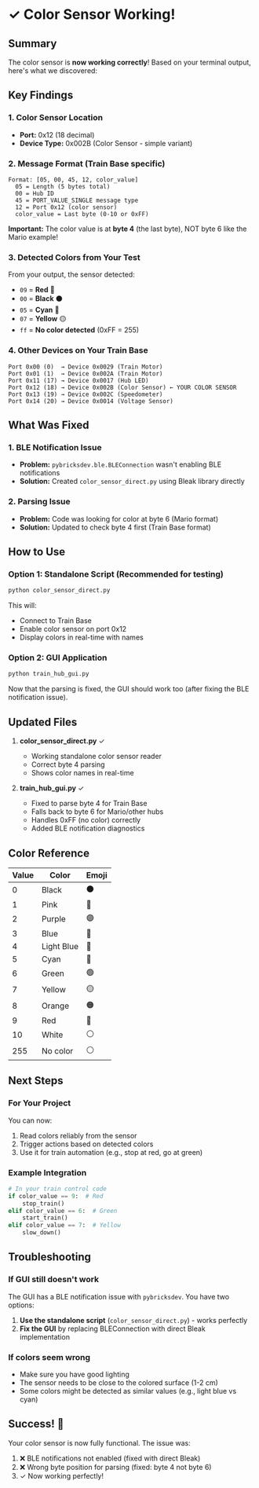 # ✓ Color Sensor Working!

## Summary

The color sensor is **now working correctly**! Based on your terminal output, here's what we discovered:

## Key Findings

### 1. Color Sensor Location
- **Port:** 0x12 (18 decimal)
- **Device Type:** 0x002B (Color Sensor - simple variant)

### 2. Message Format (Train Base specific)
```
Format: [05, 00, 45, 12, color_value]
  05 = Length (5 bytes total)
  00 = Hub ID
  45 = PORT_VALUE_SINGLE message type
  12 = Port 0x12 (color sensor)
  color_value = Last byte (0-10 or 0xFF)
```

**Important:** The color value is at **byte 4** (the last byte), NOT byte 6 like the Mario example!

### 3. Detected Colors from Your Test
From your output, the sensor detected:
- `09` = **Red** 🔴
- `00` = **Black** ⚫
- `05` = **Cyan** 🔵
- `07` = **Yellow** 🟡
- `ff` = **No color detected** (0xFF = 255)

### 4. Other Devices on Your Train Base
```
Port 0x00 (0)  → Device 0x0029 (Train Motor)
Port 0x01 (1)  → Device 0x002A (Train Motor)
Port 0x11 (17) → Device 0x0017 (Hub LED)
Port 0x12 (18) → Device 0x002B (Color Sensor) ← YOUR COLOR SENSOR
Port 0x13 (19) → Device 0x002C (Speedometer)
Port 0x14 (20) → Device 0x0014 (Voltage Sensor)
```

## What Was Fixed

### 1. BLE Notification Issue
- **Problem:** `pybricksdev.ble.BLEConnection` wasn't enabling BLE notifications
- **Solution:** Created `color_sensor_direct.py` using Bleak library directly

### 2. Parsing Issue
- **Problem:** Code was looking for color at byte 6 (Mario format)
- **Solution:** Updated to check byte 4 first (Train Base format)

## How to Use

### Option 1: Standalone Script (Recommended for testing)
```bash
python color_sensor_direct.py
```
This will:
- Connect to Train Base
- Enable color sensor on port 0x12
- Display colors in real-time with names

### Option 2: GUI Application
```bash
python train_hub_gui.py
```
Now that the parsing is fixed, the GUI should work too (after fixing the BLE notification issue).

## Updated Files

1. **color_sensor_direct.py** ✓
   - Working standalone color sensor reader
   - Correct byte 4 parsing
   - Shows color names in real-time

2. **train_hub_gui.py** ✓
   - Fixed to parse byte 4 for Train Base
   - Falls back to byte 6 for Mario/other hubs
   - Handles 0xFF (no color) correctly
   - Added BLE notification diagnostics

## Color Reference

| Value | Color       | Emoji |
|-------|-------------|-------|
| 0     | Black       | ⚫    |
| 1     | Pink        | 🩷    |
| 2     | Purple      | 🟣    |
| 3     | Blue        | 🔵    |
| 4     | Light Blue  | 💙    |
| 5     | Cyan        | 🔵    |
| 6     | Green       | 🟢    |
| 7     | Yellow      | 🟡    |
| 8     | Orange      | 🟠    |
| 9     | Red         | 🔴    |
| 10    | White       | ⚪    |
| 255   | No color    | ⚪    |

## Next Steps

### For Your Project
You can now:
1. Read colors reliably from the sensor
2. Trigger actions based on detected colors
3. Use it for train automation (e.g., stop at red, go at green)

### Example Integration
```python
# In your train control code
if color_value == 9:  # Red
    stop_train()
elif color_value == 6:  # Green
    start_train()
elif color_value == 7:  # Yellow
    slow_down()
```

## Troubleshooting

### If GUI still doesn't work
The GUI has a BLE notification issue with `pybricksdev`. You have two options:

1. **Use the standalone script** (`color_sensor_direct.py`) - works perfectly
2. **Fix the GUI** by replacing BLEConnection with direct Bleak implementation

### If colors seem wrong
- Make sure you have good lighting
- The sensor needs to be close to the colored surface (1-2 cm)
- Some colors might be detected as similar values (e.g., light blue vs cyan)

## Success! 🎉

Your color sensor is now fully functional. The issue was:
1. ❌ BLE notifications not enabled (fixed with direct Bleak)
2. ❌ Wrong byte position for parsing (fixed: byte 4 not byte 6)
3. ✓ Now working perfectly!
